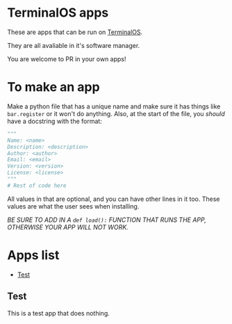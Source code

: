 # TerminalOS apps
These are apps that can be run on [TerminalOS](https://github.com/Tsunami014/TerminalOS).

They are all avaliable in it's software manager.

You are welcome to PR in your own apps!

# To make an app
Make a python file that has a unique name and make sure it has things like `bar.register` or it won't do anything. Also, at the start of the file, you *should* have a docstring with the format:
```python
"""
Name: <name>
Description: <description>
Author: <author>
Email: <email>
Version: <version>
License: <license>
"""
# Rest of code here
```
All values in that are optional, and you can have other lines in it too. These values are what the user sees when installing.

*BE SURE TO ADD IN A `def load():` FUNCTION THAT RUNS THE APP, OTHERWISE YOUR APP WILL NOT WORK.*

# Apps list
- [Test](#test)

## Test
This is a test app that does nothing.
